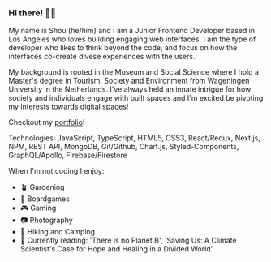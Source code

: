 ### Hi there! 🙋🏻
My name is Shou (he/him) and I am a Junior Frontend Developer based in Los Angeles who loves building engaging web interfaces. I am the type of developer who likes to think beyond the code, and focus on how the interfaces co-create divese experiences with the users. 

My background is rooted in the Museum and Social Science where I hold a Master's degree in Tourism, Society and Environment from Wageningen University in the Netherlands. I've always held an innate intrigue for how society and individuals engage with built spaces and I'm excited be pivoting my interests towards digital spaces!

Checkout my <a href='https://shdzhng.dev/' target='__blank'>portfolio</a>!

Technologies: 
JavaScript, TypeScript, HTML5, CSS3, React/Redux, Next.js, NPM, REST API, MongoDB, Git/Github, Chart.js, Styled-Components, GraphQL/Apollo, Firebase/Firestore

When I'm not coding I enjoy:
      <ul>
        <li>🪴 Gardening</li>
        <li>🎲 Boardgames </li>
        <li>🎮 Gaming</li>
        <li>📷 Photography </li>
        <li>🥾 Hiking and Camping</li>
        <li>📖 Currently reading: 'There is no Planet B', 'Saving Us: A Climate Scientist's Case for Hope and Healing in a Divided World'</li>
      </ul>
